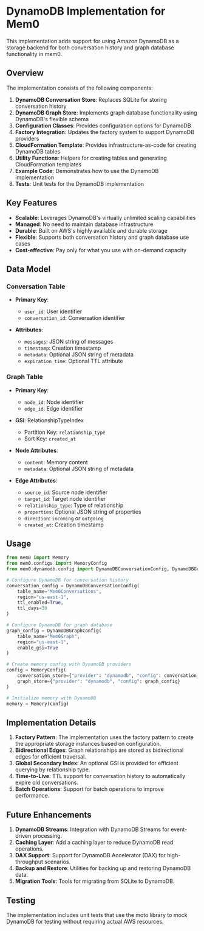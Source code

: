 # DynamoDB Implementation for Mem0

This implementation adds support for using Amazon DynamoDB as a storage backend for both conversation history and graph database functionality in mem0.

## Overview

The implementation consists of the following components:

1. **DynamoDB Conversation Store**: Replaces SQLite for storing conversation history
2. **DynamoDB Graph Store**: Implements graph database functionality using DynamoDB's flexible schema
3. **Configuration Classes**: Provides configuration options for DynamoDB
4. **Factory Integration**: Updates the factory system to support DynamoDB providers
5. **CloudFormation Template**: Provides infrastructure-as-code for creating DynamoDB tables
6. **Utility Functions**: Helpers for creating tables and generating CloudFormation templates
7. **Example Code**: Demonstrates how to use the DynamoDB implementation
8. **Tests**: Unit tests for the DynamoDB implementation

## Key Features

- **Scalable**: Leverages DynamoDB's virtually unlimited scaling capabilities
- **Managed**: No need to maintain database infrastructure
- **Durable**: Built on AWS's highly available and durable storage
- **Flexible**: Supports both conversation history and graph database use cases
- **Cost-effective**: Pay only for what you use with on-demand capacity

## Data Model

### Conversation Table

- **Primary Key**:
  - `user_id`: User identifier
  - `conversation_id`: Conversation identifier

- **Attributes**:
  - `messages`: JSON string of messages
  - `timestamp`: Creation timestamp
  - `metadata`: Optional JSON string of metadata
  - `expiration_time`: Optional TTL attribute

### Graph Table

- **Primary Key**:
  - `node_id`: Node identifier
  - `edge_id`: Edge identifier

- **GSI**: RelationshipTypeIndex
  - Partition Key: `relationship_type`
  - Sort Key: `created_at`

- **Node Attributes**:
  - `content`: Memory content
  - `metadata`: Optional JSON string of metadata
- **Edge Attributes**:
  - `source_id`: Source node identifier
  - `target_id`: Target node identifier
  - `relationship_type`: Type of relationship
  - `properties`: Optional JSON string of properties
  - `direction`: `incoming` or `outgoing`
  - `created_at`: Creation timestamp

## Usage

```python
from mem0 import Memory
from mem0.configs import MemoryConfig
from mem0.dynamodb.config import DynamoDBConversationConfig, DynamoDBGraphConfig

# Configure DynamoDB for conversation history
conversation_config = DynamoDBConversationConfig(
    table_name="Mem0Conversations",
    region="us-east-1",
    ttl_enabled=True,
    ttl_days=30
)

# Configure DynamoDB for graph database
graph_config = DynamoDBGraphConfig(
    table_name="Mem0Graph",
    region="us-east-1",
    enable_gsi=True
)

# Create memory config with DynamoDB providers
config = MemoryConfig(
    conversation_store={"provider": "dynamodb", "config": conversation_config},
    graph_store={"provider": "dynamodb", "config": graph_config}
)

# Initialize memory with DynamoDB
memory = Memory(config)
```

## Implementation Details

1. **Factory Pattern**: The implementation uses the factory pattern to create the appropriate storage instances based on configuration.
2. **Bidirectional Edges**: Graph relationships are stored as bidirectional edges for efficient traversal.
3. **Global Secondary Index**: An optional GSI is provided for efficient querying by relationship type.
4. **Time-to-Live**: TTL support for conversation history to automatically expire old conversations.
5. **Batch Operations**: Support for batch operations to improve performance.

## Future Enhancements

1. **DynamoDB Streams**: Integration with DynamoDB Streams for event-driven processing.
2. **Caching Layer**: Add a caching layer to reduce DynamoDB read operations.
3. **DAX Support**: Support for DynamoDB Accelerator (DAX) for high-throughput scenarios.
4. **Backup and Restore**: Utilities for backing up and restoring DynamoDB data.
5. **Migration Tools**: Tools for migrating from SQLite to DynamoDB.

## Testing

The implementation includes unit tests that use the moto library to mock DynamoDB for testing without requiring actual AWS resources.
